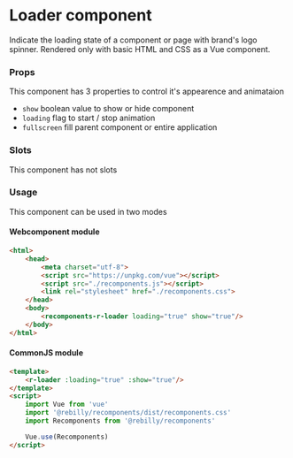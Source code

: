 # Loader component

Indicate the loading state of a component or page with brand's logo spinner.
Rendered only with basic HTML and CSS as a Vue component.

### Props

This component has 3 properties to control it's appearence and animataion

* `show` boolean value to show or hide component
* `loading` flag to start / stop animation
* `fullscreen` fill parent component or entire application

### Slots

This component has not slots

### Usage

This component can be used in two modes

#### Webcomponent module

```html
<html>
    <head>
        <meta charset="utf-8">
        <script src="https://unpkg.com/vue"></script>
        <script src="./recomponents.js"></script>
        <link rel="stylesheet" href="./recomponents.css">
    </head>
    <body>
        <recomponents-r-loader loading="true" show="true"/>            
    </body>
</html>

```
#### CommonJS module

```html
<template>
    <r-loader :loading="true" :show="true"/>
</template>
<script>
    import Vue from 'vue'
    import '@rebilly/recomponents/dist/recomponents.css'
    import Recomponents from '@rebilly/recomponents'

    Vue.use(Recomponents)
</script>
```
